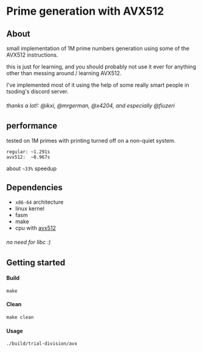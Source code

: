 # Prime generation with AVX512

## About
small implementation of 1M prime numbers generation using some of the AVX512 instructions.

this is just for learning, and you should probably not use it ever for anything other than messing around / learning AVX512.

I've implemented most of it using the help of some really smart people in tsoding's discord server.
###### thanks a lot!: @ikxi, @mrgerman, @x4204, and especially @fiuzeri

## performance
tested on 1M primes with printing turned off on a non-quiet system.
```
regular: ~1.291s
avx512:  ~0.967s
```
about `~33%` speedup

## Dependencies
 - `x86-64` architecture
 - linux kernel
 - fasm
 - make
 - cpu with [avx512](https://en.wikipedia.org/wiki/AVX-512#CPUs_with_AVX-512)

###### no need for libc :)


## Getting started

#### Build
```shell
make
```

#### Clean
```shell
make clean
```

#### Usage
```shell
./build/trial-division/avx
```
